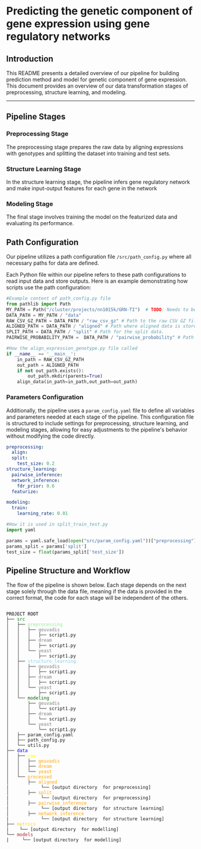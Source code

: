 # Predicting the genetic component of gene expression using gene regulatory networks

## Introduction

This README presents a detailed overview of our  pipeline for building prediction method and model for genetic component of gene expression. This document provides an overview of our data transformation  stages of preprocessing, structure learning, and modeling. 

---

## Pipeline Stages 

### Preprocessing Stage

The preprocessing stage prepares the raw data  by aligning expressions with genotypes and splitting the dataset into training and test sets.

### Structure Learning Stage

In the structure learning stage, the pipeline infers gene regulatory network and make input-output features for each gene in the network

### Modeling Stage

The final stage involves training the model on the featurized data and evaluating its performance.




## Path Configuration

Our pipeline utilizes a path configuration file `/src/path_config.py` where all necessary paths for data  are defined. 

Each Python file within our pipeline refers to these path configurations to read input data and store outputs. Here is an example demonstrating how scripts use the path configuration:
```python
#Example content of path_config.py file
from pathlib import Path
MY_PATH = Path("/cluster/projects/nn1015k/GRN-TI")  # TODO: Needs to be updated
DATA_PATH = MY_PATH / "data"
RAW_CSV_GZ_PATH = DATA_PATH / "raw_csv_gz" # Path to the raw CSV GZ files.
ALIGNED_PATH = DATA_PATH / "aligned" # Path where aligned data is stored.
SPLIT_PATH = DATA_PATH / "split" # Path for the split data.
PAIRWISE_PROBABILITY_PATH =  DATA_PATH / "pairwise_probability" # Path for the output of pairwise inference.
```

```python
#How the align_expression_genotype.py file called
if __name__ == '__main__':
    in_path = RAW_CSV_GZ_PATH
    out_path = ALIGNED_PATH
    if not out_path.exists():
        out_path.mkdir(parents=True)
    align_data(in_path=in_path,out_path=out_path)   
```
### Parameters Configuration

Additionally, the pipeline uses a `param_config.yaml` file to define all variables and parameters needed at each stage of the pipeline. This configuration file is structured to include settings for preprocessing, structure learning, and modeling stages, allowing for easy adjustments to the pipeline's behavior without modifying the code directly.

```yaml
preprocessing:
  align:
  split:
    test_size: 0.2
structure_learning:
  pairwise_inference:
  network_inference:
    fdr_prior: 0.6
  featurize:

modeling:
  train: 
    learning_rate: 0.01
```
```python
#How it is used in split_train_test.py
import yaml

params = yaml.safe_load(open("src/param_config.yaml"))["preprocessing"]
params_split = params['split']
test_size = float(params_split['test_size'])
```

## Pipeline Structure and Workflow 

The flow of the pipeline is shown below. Each stage depends on the next stage solely through the data file, meaning if the data is provided in the correct format, the code for each stage will be independent of the others.


<pre>
<code>
<span style="color: black;">PROJECT ROOT</span>
├── <span style="color: green;">src</span>
│   ├── <span style="color: lightgreen;">preprocessing</span>
│   │   ├── <span style="color: grey;">geuvadis</span>
│   │   │   ├── script1.py
│   │   ├── <span style="color: grey;">dream</span>
│   │   │   ├── script1.py
│   │   └── <span style="color: grey;">yeast</span>
│   │       ├── script1.py
│   ├── <span style="color: skyblue;">structure_learning</span>
│   │   ├── <span style="color: grey;">geuvadis</span>
│   │   │   ├── script1.py
│   │   ├── <span style="color: grey;">dream</span>
│   │   │   ├── script1.py
│   │   └── <span style="color: grey;">yeast</span>
│   │       ├── script1.py
│   └── <span style="color: darkgreen;">modeling</span>
│       ├── <span style="color: grey;">geuvadis</span>
│       │   └── script1.py
│       ├── <span style="color: grey;">dream</span>
│       │   └── script1.py
│       └── <span style="color: grey;">yeast</span>
│           └── script1.py
│   ├── param_config.yaml
│   ├── path_config.py
│   └── utils.py
├── <span style="color: blue;">data</span>
│   ├── <span style="color: yellow;">raw</span>
│   │   ├── <span style="color: orange;">geuvadis</span>
│   │   ├── <span style="color: orange;">dream</span>
│   │   └── <span style="color: orange;">yeast</span>
│   └── <span style="color: orange;">processed</span>
│       ├── <span style="color: orange;">aligned</span>
|            └── [output directory  for preprocessing]
│       ├── <span style="color: orange;">split</span>
|            └── [output directory  for preprocessing]
│       ├── <span style="color: orange;">pairwise_inference</span>
|            └── [output directory  for structure learning]
│       ├── <span style="color: orange;">network_inference</span>
|            └── [output directory  for structure learning]
├── <span style="color: gold;">metrics</span>
|    └── [output directory  for modelling]
└── <span style="color: brown;">models</span>
|     └── [output directory  for modelling]
</code>
</pre>



































